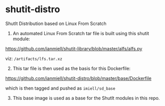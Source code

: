 shutit-distro
=============

ShutIt Distribution based on Linux From Scratch

1) An automated Linux From Scratch tar file is built using this shutit module:

https://github.com/ianmiell/shutit-library/blob/master/alfs/alfs.py

viz: `/artifacts/lfs.tar.xz`

2) This tar file is then used as the basis for this Dockerfile:

https://github.com/ianmiell/shutit-distro/blob/master/base/Dockerfile

which is then tagged and pushed as `imiell/sd_base`

3) This base image is used as a base for the ShutIt modules in this repo.
